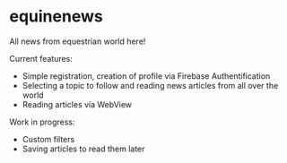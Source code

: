 # equinenews
All news from equestrian world here!

Current features:
 - Simple registration, creation of profile via Firebase Authentification
 - Selecting a topic to follow and reading news articles from all over the world
 - Reading articles via WebView
 
 Work in progress:
 
 - Custom filters
 - Saving articles to read them later
 
